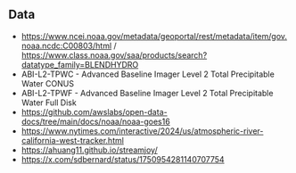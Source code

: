 ## Data

- https://www.ncei.noaa.gov/metadata/geoportal/rest/metadata/item/gov.noaa.ncdc:C00803/html / https://www.class.noaa.gov/saa/products/search?datatype_family=BLENDHYDRO
- ABI-L2-TPWC - Advanced Baseline Imager Level 2 Total Precipitable Water CONUS
- ABI-L2-TPWF - Advanced Baseline Imager Level 2 Total Precipitable Water Full Disk
- https://github.com/awslabs/open-data-docs/tree/main/docs/noaa/noaa-goes16
- https://www.nytimes.com/interactive/2024/us/atmospheric-river-california-west-tracker.html
- https://ahuang11.github.io/streamjoy/
- https://x.com/sdbernard/status/1750954281140707754
